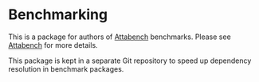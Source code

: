 # Benchmarking

This is a package for authors of [Attabench] benchmarks. Please see [Attabench] for more details.

This package is kept in a separate Git repository to speed up dependency resolution in benchmark packages.

[Attabench]: https://github.com/attaswift/Attabench
